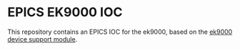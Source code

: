 # EPICS EK9000 IOC

This repository contains an EPICS IOC for the ek9000, based on the [ek9000 device support module](https://github.com/slaclab/epics-ek9000).

